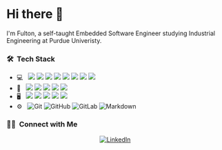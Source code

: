 <h1> Hi there 👋</h1>

I'm Fulton, a self-taught Embedded Software Engineer studying Industrial Engineering at Purdue Univeristy.

<h3> 🛠 &nbsp;Tech Stack</h3>

- 💻 &nbsp;
  ![](https://img.shields.io/badge/-ARM%20Assembly-333333?style=flat&logo=arm&logoColor=white)
  ![](https://img.shields.io/badge/-C-333333?style=flat&logo=c&logoColor=white)
  ![](https://img.shields.io/badge/-C++-333333?style=flat&logo=cplusplus&logoColor=white)
  ![](https://img.shields.io/badge/-Go-333333?style=flat&logo=go&logoColor=white)
  ![](https://img.shields.io/badge/-Java-333333?style=flat&logo=oracle&logoColor=white)
  ![](https://img.shields.io/badge/-MATLAB-333333?style=flat)
  ![](https://img.shields.io/badge/-Python-333333?style=flat&logo=python&logoColor=white)
  ![](https://img.shields.io/badge/-Rust-333333?style=flat&logo=rust&logoColor=white)
- 🔧 &nbsp;
  ![](https://img.shields.io/badge/-Digital%20Multimeter-333333?style=flat)
  ![](https://img.shields.io/badge/-Logic%20Analyzer-333333?style=flat)
  ![](https://img.shields.io/badge/-PCB%20Design-333333?style=flat)
  ![](https://img.shields.io/badge/-Oscilloscope-333333?style=flat)
  ![](https://img.shields.io/badge/-Soldering-333333?style=flat)
- 🖥 &nbsp;
  ![](https://img.shields.io/badge/-EAGLE-333333?style=flat&logo=eagle&logoColor=white)
  ![](https://img.shields.io/badge/-KiCad-333333?style=flat&logo=kicad&logoColor=white)
  ![](https://img.shields.io/badge/-LabVIEW-333333?style=flat)
  ![](https://img.shields.io/badge/-Simulink-333333?style=flat)
  ![](https://img.shields.io/badge/-SystemVerilog-333333?style=flat)
 - ⚙️ &nbsp;
  ![Git](https://img.shields.io/badge/-Git-333333?style=flat&logo=git&logoColor=white)
  ![GitHub](https://img.shields.io/badge/-GitHub-333333?style=flat&logo=github&logoColor=white)
  ![GitLab](https://img.shields.io/badge/-GitLab-333333?style=flat&logo=gitlab&logoColor=white)
  ![Markdown](https://img.shields.io/badge/-Markdown-333333?style=flat&logo=markdown&logoColor=white)

<h3> 🤝🏻 &nbsp;Connect with Me </h3>

<p align="center">
<a href="https://www.linkedin.com/in/FultonGreiner/"><img alt="LinkedIn" src="https://img.shields.io/badge/LinkedIn-Fulton%20Greiner-333333?style=flat&logo=linkedin"></a>
</p>
